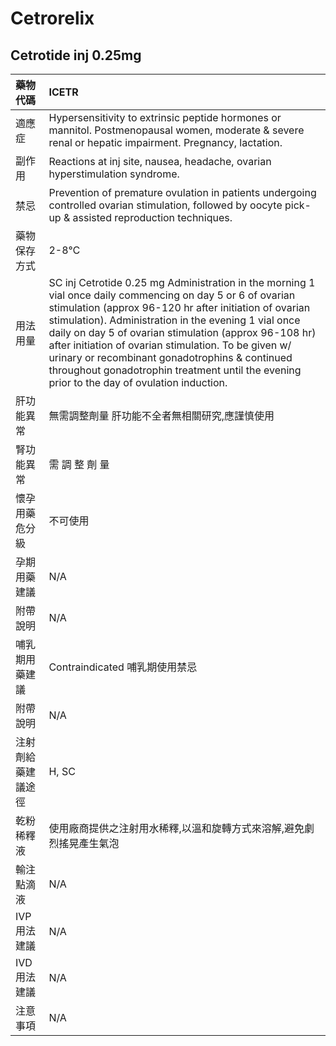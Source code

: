 # Cetrorelix

## Cetrotide inj 0.25mg

| 藥物代碼           | ICETR                                                                                                                                                                                                                                                                                                                                                                                                                                                                                           |
|:-------------------|:------------------------------------------------------------------------------------------------------------------------------------------------------------------------------------------------------------------------------------------------------------------------------------------------------------------------------------------------------------------------------------------------------------------------------------------------------------------------------------------------|
| 適應症             | Hypersensitivity to extrinsic peptide hormones or mannitol. Postmenopausal women, moderate & severe renal or hepatic impairment. Pregnancy, lactation.                                                                                                                                                                                                                                                                                                                                          |
| 副作用             | Reactions at inj site, nausea, headache, ovarian hyperstimulation syndrome.                                                                                                                                                                                                                                                                                                                                                                                                                     |
| 禁忌               | Prevention of premature ovulation in patients undergoing controlled ovarian stimulation, followed by oocyte pick-up & assisted reproduction techniques.                                                                                                                                                                                                                                                                                                                                         |
| 藥物保存方式       | 2-8℃                                                                                                                                                                                                                                                                                                                                                                                                                                                                                            |
| 用法用量           | SC inj Cetrotide 0.25 mg Administration in the morning 1 vial once daily commencing on day 5 or 6 of ovarian stimulation (approx 96-120 hr after initiation of ovarian stimulation). Administration in the evening 1 vial once daily on day 5 of ovarian stimulation (approx 96-108 hr) after initiation of ovarian stimulation. To be given w/ urinary or recombinant gonadotrophins & continued throughout gonadotrophin treatment until the evening prior to the day of ovulation induction. |
| 肝功能異常         | 無需調整劑量  肝功能不全者無相關研究,應謹慎使用                                                                                                                                                                                                                                                                                                                                                                                                                                                 |
| 腎功能異常         | 需 調 整 劑 量                                                                                                                                                                                                                                                                                                                                                                                                                                                                                  |
| 懷孕用藥危分級     | 不可使用                                                                                                                                                                                                                                                                                                                                                                                                                                                                                        |
| 孕期用藥建議       | N/A                                                                                                                                                                                                                                                                                                                                                                                                                                                                                             |
| 附帶說明           | N/A                                                                                                                                                                                                                                                                                                                                                                                                                                                                                             |
| 哺乳期用藥建議     | Contraindicated 哺乳期使用禁忌                                                                                                                                                                                                                                                                                                                                                                                                                                                                  |
| 附帶說明           | N/A                                                                                                                                                                                                                                                                                                                                                                                                                                                                                             |
| 注射劑給藥建議途徑 | H, SC                                                                                                                                                                                                                                                                                                                                                                                                                                                                                           |
| 乾粉稀釋液         | 使用廠商提供之注射用水稀釋,以溫和旋轉方式來溶解,避免劇烈搖晃產生氣泡                                                                                                                                                                                                                                                                                                                                                                                                                            |
| 輸注點滴液         | N/A                                                                                                                                                                                                                                                                                                                                                                                                                                                                                             |
| IVP 用法建議       | N/A                                                                                                                                                                                                                                                                                                                                                                                                                                                                                             |
| IVD 用法建議       | N/A                                                                                                                                                                                                                                                                                                                                                                                                                                                                                             |
| 注意事項           | N/A                                                                                                                                                                                                                                                                                                                                                                                                                                                                                             |

